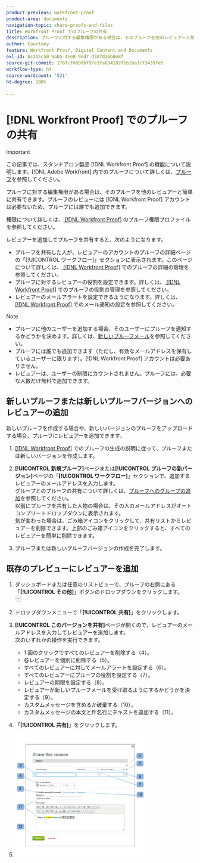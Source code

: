```yaml
---
product-previous: workfront-proof
product-area: documents
navigation-topic: share-proofs-and-files
title: Workfront Proof でのプルーフの共有
description: プルーフに対する編集権限がある場合は、そのプルーフを他のレビュアーと簡単に共有できます。プルーフのレビューには  [!DNL Workfront Proof]  アカウントは必要ないため、プルーフには誰でも追加できます。
author: Courtney
feature: Workfront Proof, Digital Content and Documents
exl-id: bc145c50-9ab5-4ee8-9ed7-d307da6b0e8f
source-git-commit: 178fcf680fbf97e3fa634182f161ba3c73439fe5
workflow-type: ht
source-wordcount: '521'
ht-degree: 100%

---
```


# [!DNL Workfront Proof] でのプルーフの共有

>[!IMPORTANT]
>
>この記事では、スタンドアロン製品 [!DNL Workfront Proof] の機能について説明します。[!DNL Adobe Workfront] 内でのプルーフについて詳しくは、[プルーフ](../../../review-and-approve-work/proofing/proofing.md)を参照してください。

プルーフに対する編集権限がある場合は、そのプルーフを他のレビュアーと簡単に共有できます。プルーフのレビューには [!DNL Workfront Proof] アカウントは必要ないため、プルーフには誰でも追加できます。

権限について詳しくは、[ [!DNL Workfront Proof]](../../../workfront-proof/wp-acct-admin/account-settings/proof-perm-profiles-in-wp.md) のプルーフ権限プロファイルを参照してください。

レビュアーを追加してプルーフを共有すると、次のようになります。

* プルーフを共有した人が、レビュアーのアカウントのプルーフの詳細ページの「[!UICONTROL ワークフロー]」セクションに表示されます。このページについて詳しくは、[ [!DNL Workfront Proof]](../../../workfront-proof/wp-work-proofsfiles/manage-your-work/manage-proof-details.md) でのプルーフの詳細の管理を参照してください。
* プルーフに対するレビュアーの役割を設定できます。詳しくは、[ [!DNL Workfront Proof]](../../../workfront-proof/wp-work-proofsfiles/share-proofs-and-files/manage-proof-roles.md) でのプルーフの役割の管理を参照してください。
* レビュアーのメールアラートを設定できるようになります。詳しくは、[ [!DNL Workfront Proof]](../../../workfront-proof/wp-emailsntfctns/email-alerts/config-email-notification-settings-wp.md) でのメール通知の設定を参照してください。

>[!NOTE]
>
>* プルーフに他のユーザーを追加する場合、そのユーザーにプルーフを通知するかどうかを決めます。詳しくは、[新しいプルーフメール](../../../workfront-proof/wp-emailsntfctns/proof-notifications-and-reminders/new-proof-email.md)を参照してください。
>* プルーフには誰でも追加できます（ただし、有効なメールアドレスを保有しているユーザーに限ります）。[!DNL Workfront Proof] アカウントは必要ありません。
>* レビュアーは、ユーザーの制限にカウントされません。プルーフには、必要な人数だけ無料で追加できます。
>



## 新しいプルーフまたは新しいプルーフバージョンへのレビュアーの追加

新しいプルーフを作成する場合や、新しいバージョンのプルーフをアップロードする場合、プルーフにレビュアーを追加できます。

1. [ [!DNL Workfront Proof]](../../../workfront-proof/wp-work-proofsfiles/create-proofs-and-files/generate-proofs.md) でのプルーフの生成の説明に従って、プルーフまたは新しいバージョンを作成します。
1. **[!UICONTROL 新規プルーフ]**&#x200B;ページまたは&#x200B;**[!UICONTROL プルーフの新バージョン]**&#x200B;ページの「**[!UICONTROL ワークフロー]**」セクションで、追加するレビュアーのメールアドレスを入力します。\
   グループとのプルーフの共有について詳しくは、[プルーフへのグループの追加](../../../workfront-proof/wp-mnguserscontacts/groups/add-groups.md)を参照してください。\
   以前にプルーフを共有した人物の場合は、その人のメールアドレスがオートコンプリートドロップダウンに表示されます。\
   気が変わった場合は、ごみ箱アイコンをクリックして、共有リストからレビュアーを削除できます。上部のごみ箱アイコンをクリックすると、すべてのレビュアーを簡単に削除できます。

1. プルーフまたは新しいプルーフバージョンの作成を完了します。

## 既存のプレビューにレビュアーを追加

1. ダッシュボードまたは任意のリストビューで、プルーフの右側にある「**[!UICONTROL その他]**」ボタンのドロップダウンをクリックします。\
   ![](assets/more-button-small.png)

1. ドロップダウンメニューで「**[!UICONTROL 共有]**」をクリックします。
1. **[!UICONTROL このバージョンを共有]**&#x200B;ページが開くので、レビュアーのメールアドレスを入力してレビュアーを追加します。\
   次のいずれかの操作を実行できます。

   * 1 回のクリックですべてのレビュアーを削除する（4）。
   * 各レビュアーを個別に削除する（5）。
   * すべてのレビュアーに対してメールアラートを設定する（6）。
   * すべてのレビュアーにプルーフの役割を設定する（7）。
   * レビュアーの期限を設定する（8）。
   * レビュアーが新しいプルーフメールを受け取るようにするかどうかを決定する（9）。
   * カスタムメッセージを含めるか破棄する（10）。
   * カスタムメッセージの本文と件名行にテキストを追加する（11）。

1. 「**[!UICONTROL 共有]**」をクリックします。
1. ![Share_this_version_page.png](assets/share-this-version-page-350x330.png)

